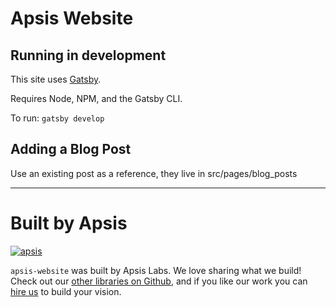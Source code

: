 # Apsis Website
## Running in development
This site uses [Gatsby](https://www.gatsbyjs.org/).

Requires Node, NPM, and the Gatsby CLI.

To run: `gatsby develop`

## Adding a Blog Post
Use an existing post as a reference, they live in src/pages/blog_posts

---

# Built by Apsis

[![apsis](https://s3-us-west-2.amazonaws.com/apsiscdn/apsis.png)](https://www.apsis.io)

`apsis-website` was built by Apsis Labs. We love sharing what we build! Check out our [other libraries on Github](https://github.com/apsislabs), and if you like our work you can [hire us](https://www.apsis.io/work-with-us/) to build your vision.
